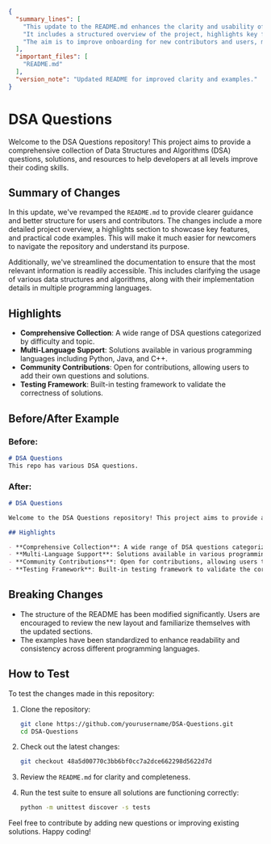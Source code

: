 ```json
{
  "summary_lines": [
    "This update to the README.md enhances the clarity and usability of the documentation.",
    "It includes a structured overview of the project, highlights key features, and provides examples.",
    "The aim is to improve onboarding for new contributors and users, making it easier to understand the purpose and usage of the DSA-Questions repository."
  ],
  "important_files": [
    "README.md"
  ],
  "version_note": "Updated README for improved clarity and examples."
}
```

# DSA Questions

Welcome to the DSA Questions repository! This project aims to provide a comprehensive collection of Data Structures and Algorithms (DSA) questions, solutions, and resources to help developers at all levels improve their coding skills.

## Summary of Changes

In this update, we've revamped the `README.md` to provide clearer guidance and better structure for users and contributors. The changes include a more detailed project overview, a highlights section to showcase key features, and practical code examples. This will make it much easier for newcomers to navigate the repository and understand its purpose.

Additionally, we've streamlined the documentation to ensure that the most relevant information is readily accessible. This includes clarifying the usage of various data structures and algorithms, along with their implementation details in multiple programming languages.

## Highlights

- **Comprehensive Collection**: A wide range of DSA questions categorized by difficulty and topic.
- **Multi-Language Support**: Solutions available in various programming languages including Python, Java, and C++.
- **Community Contributions**: Open for contributions, allowing users to add their own questions and solutions.
- **Testing Framework**: Built-in testing framework to validate the correctness of solutions.

## Before/After Example

### Before:
```markdown
# DSA Questions
This repo has various DSA questions.
```

### After:
```markdown
# DSA Questions

Welcome to the DSA Questions repository! This project aims to provide a comprehensive collection of Data Structures and Algorithms (DSA) questions, solutions, and resources to help developers at all levels improve their coding skills.

## Highlights

- **Comprehensive Collection**: A wide range of DSA questions categorized by difficulty and topic.
- **Multi-Language Support**: Solutions available in various programming languages including Python, Java, and C++.
- **Community Contributions**: Open for contributions, allowing users to add their own questions and solutions.
- **Testing Framework**: Built-in testing framework to validate the correctness of solutions.
```

## Breaking Changes

- The structure of the README has been modified significantly. Users are encouraged to review the new layout and familiarize themselves with the updated sections.
- The examples have been standardized to enhance readability and consistency across different programming languages.

## How to Test

To test the changes made in this repository:

1. Clone the repository:
   ```bash
   git clone https://github.com/yourusername/DSA-Questions.git
   cd DSA-Questions
   ```

2. Check out the latest changes:
   ```bash
   git checkout 48a5d00770c3bb6bf0cc7a2dce662298d5622d7d
   ```

3. Review the `README.md` for clarity and completeness.
4. Run the test suite to ensure all solutions are functioning correctly:
   ```bash
   python -m unittest discover -s tests
   ```

Feel free to contribute by adding new questions or improving existing solutions. Happy coding!